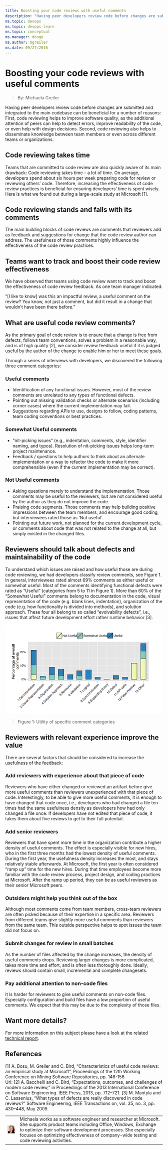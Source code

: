 ```yaml
---
title: Boosting your code reviews with useful comments
description: "Having peer developers review code before changes are submitted and integrated to the main codebase can be beneficial for a number of reasons: First, code reviewing helps to improve software quality, as the additional attention of peers can help to detect errors, improve readability of the code, or even help with design decisions. Second, code reviewing also helps to disseminate knowledge between team members or even across different teams or organizations."
ms.topic: devops
ms.topic: devops-learn
ms.topic: conceptual
ms.manager: douge
ms.author: mgreiler
ms.date: 09/27/2016
---
```


# Boosting your code reviews with useful comments
> By: Michaela Greiler

Having peer developers review code before changes are submitted and
integrated to the main codebase can be beneficial for a number of
reasons: First, code reviewing helps to improve software quality, as the
additional attention of peers can help to detect errors, improve
readability of the code, or even help with design decisions. Second,
code reviewing also helps to disseminate knowledge between team members
or even across different teams or organizations.

## Code reviewing takes time
Teams that are committed to code review are also quickly aware of its
main drawback: Code reviewing takes time – a lot of time. On average,
developers spend about six hours per week preparing code for review or
reviewing others’ code. Therefore, increasing the effectiveness of code
review practices is beneficial for ensuring developers’ time is spent
wisely. Here is what we found out during a large-scale study at
Microsoft \[1\].

## Code reviewing stands and falls with its comments
The main building blocks of code reviews are comments that reviewers add
as feedback and suggestions for change that the code review author can
address. The usefulness of those comments highly influence the
effectiveness of the code review practices.

## Teams want to track and boost their code review effectiveness
We have observed that teams using code review want to track and boost
the effectiveness of code review feedback. As one team manager
indicated:

“\[I like to know\] was this an impactful review, a useful comment on
the review? You know, not just a comment, but did it result in a change
that wouldn’t have been there before.”

## What are useful code review comments?
As the primary goal of code review is to ensure that a change is free
from defects, follows team conventions, solves a problem in a reasonable
way, and is of high quality \[2\], we consider review feedback useful if
it is judged useful by the author of the change to enable him or her to
meet these goals.

Through a series of interviews with developers, we discovered the
following three comment categories:

### Useful comments

- Identification of any functional issues. However, most of the review comments are unrelated to any types of functional defects.
- Pointing out missing validation checks or alternate scenarios (including corner cases) where the current implementation may fail.
- Suggestions regarding APIs to use, designs to follow, coding patterns, team coding conventions or best practices.

### Somewhat Useful comments

- “nit-picking issues” (e.g., indentation, comments, style, identifier naming, and typos). Resolution of nit-picking issues helps long-term
    project maintenance.
- Feedback / questions to help authors to think about an alternate implementation or a way to refactor the code to make it more comprehensible (even if the current implementation may be correct).

### Not Useful comments

- Asking questions merely to understand the implementation. Those comments may be useful to the reviewers, but are not considered useful by the author as they do not improve the code.
- Praising code segments. Those comments may help building positive impressions between the team members, and encourage good coding, but interviewees rated those as ‘Not useful’.
- Pointing out future work, not planned for the current development cycle, or comments about code that was not related to the change at all, but simply existed in the changed files.

## Reviewers should talk about defects and maintainability of the code
To understand which issues are raised and how useful those are during code reviewing, we had developers classify review comments, see Figure 1. In general, interviewees rated almost 69% comments as either useful
or somewhat useful. Most of the comments identifying functional defects
were rated as “Useful” (categories from 5 to 11 in Figure 1). More than
60% of the “Somewhat Useful” comments belong to documentation in the
code, visual representation of the code (e.g. blank lines, indentation),
organization of the code (e.g. how functionality is divided into
methods), and solution approach. These four all belong to so called
“evolvability defects”, i.e., issues that affect future development
effort rather runtime behavior \[3\].

![Utility of specific comment classifications](_img/usefulness-of-comments.png)  
> Figure 1: Utility of specific comment categories

## Reviewers with relevant experience improve the value
There are several factors that should be considered to increase the
usefulness of the feedback:

### Add reviewers with experience about that piece of code
Reviewers who have either changed or reviewed an artifact before give
more useful comments than reviewers unexperienced with that piece of
code. Interestingly, to be able to give more useful comments, it is
enough to have changed that code once, i.e., developers who had changed
a file ten times had the same usefulness density as developers how had
only changed a file once. If developers have not edited that piece of
code, it takes them about five reviews to get to their full potential.

### Add senior reviewers
Reviewers that have spent more time in the organization contribute a
higher density of useful comments. The effect is especially visible for
new hires, who in the first three months had the lowest density of
useful comments. During the first year, the usefulness density increases
the most, and stays relatively stable afterwards. At Microsoft, the
first year is often considered “ramp up” time for the new hires. During
that time employees become more familiar with the code review process,
project design, and coding practices at Microsoft. After the ramp up
period, they can be as useful reviewers as their senior Microsoft peers.

### Outsiders might help you think out of the box
Although most comments come from team members, cross-team reviewers are
often picked because of their expertise in a specific area. Reviewers
from different teams give slightly more useful comments than reviewers
from the same team. This outside perspective helps to spot issues the
team did not focus on.

### Submit changes for review in small batches
As the number of files affected by the change increases, the density of
useful comments drops. Reviewing larger changes is more complicated,
takes more time and effort, and is often less thoroughly done. Ideally,
reviews should contain small, incremental and complete changesets.

### Pay additional attention to non-code files
It is harder for reviewers to give useful comments on non-code files.
Especially configuration and build files have a low proportion of useful
comments. We expect that this may be due to the complexity of those
files.

## Want more details?
For more information on this subject please have a look at the related
[technical report](https://www.microsoft.com/en-us/research/wp-content/uploads/2016/02/bosu2015useful.pdf).

## References
\[1\] A. Bosu, M. Greiler and C. Bird, “Characteristics of useful code
reviews: an empirical study at Microsoft”, Proceedings of the 12th
Working Conference on Mining Software Repositories, pp. 146-156  
Url:
\[2\] A. Bacchelli and C. Bird, “Expectations, outcomes, and challenges
of modern code review,” in Proceedings of the 2013 International
Conference on Software Engineering. IEEE Press, 2013, pp. 712–721.
\[3\] M. Mantyla and C. Lassenius, “What types of defects are really
discovered in code reviews?” Software Engineering, IEEE Transactions on,
vol. 35, no. 3, pp. 430–448, May 2009.

|             |                           |
|-------------|---------------------------|
|![Michaela Greiler](_img/michaelagreiler2_avatar_1502929123-130x130.jpg)|Michaela works as a software engineer and researcher at Microsoft. She supports product teams including Office, Windows, Exchange to optimize their software development processes. She especially focuses on optimizing effectiveness of company-wide testing and code reviewing activities. |